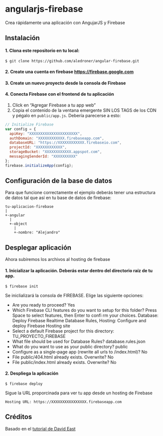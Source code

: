 # angularjs-firebase
Crea rápidamente una aplicación con AngujarJS y Firebase

## Instalación
#### 1. Clona este repositorio en tu local:
  ```shell
  $ git clone https://github.com/aledroner/angular-firebase.git
  ```

#### 2. Create una cuenta en firebase https://firebase.google.com

#### 3. Create un nuevo proyecto desde la consola de Firebase

#### 4. Conecta Firebase con el frontend de tu aplicación
  1. Click en “Agregar Firebase a tu app web”
  2. Copia el contenido de la ventana emergente SIN LOS TAGS de los CDN y pégalo en `public/app.js`. Debería parecerse a esto:

```javascript
// Initialize Firebase
var config = {
  apiKey: "XXXXXXXXXXXXXXXXXXXXXX",
  authDomain: "XXXXXXXXXXXX.firebaseapp.com",
  databaseURL: "https://XXXXXXXXXXXX.firebaseio.com",
  projectId: "XXXXXXXXXXXX",
  storageBucket: "XXXXXXXXXXXX.appspot.com",
  messagingSenderId: "XXXXXXXXXX"
};
firebase.initializeApp(config);
```

## Configuración de la base de datos
Para que funcione correctamente el ejemplo deberás tener una estructura de datos tal que así en tu base de datos de firebase:
```
tu-aplicacion-firebase
|
+-angular
  |
  +-object
    |
    +-nombre: "Alejandro"
```

## Desplegar aplicación
Ahora subiremos los archivos al hosting de firebase

#### 1. Inicializar la aplicación. Deberás estar dentro del directorio raíz de tu app.
  ```shell
  $ firebase init
  ```
  Se iniclializará la consola de FIREBASE. Elige las siguiente opciones:
  * Are you ready to proceed? Yes
  * Which Firebase CLI features do you want to setup for this folder? Press Space to select features, then Enter to confi rm your choices. Database: Deploy Firebase Realtime Database Rules, Hosting: Configure and deploy Firebase Hosting site
  * Select a default Firebase project for this directory: TU_PROYECTO_FIREBASE
  * What file should be used for Database Rules? database.rules.json
  * What do you want to use as your public directory? public
  * Configure as a single-page app (rewrite all urls to /index.html)? No
  * File public/404.html already exists. Overwrite? No
  * File public/index.html already exists. Overwrite? No

#### 2. Despliega la aplicación
  ```shell
  $ firebase deploy
  ```
  Sigue la URL proporcinada para ver tu app desde un hosting de Firebase
   ```shell
  Hosting URL: https://XXXXXXXXXXXXXXXX.firebaseapp.com
  ```

## Créditos
Basado en el [tutorial de David East](https://www.youtube.com/watch?v=LdDwbIEpT4s)
